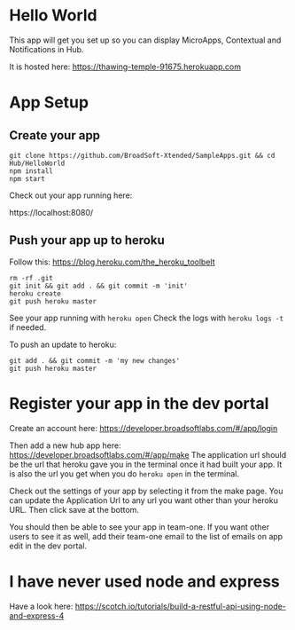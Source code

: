 # Hello World
This app will get you set up so you can display MicroApps, Contextual and Notifications in Hub.

It is hosted here: https://thawing-temple-91675.herokuapp.com

# App Setup

## Create your app

```
git clone https://github.com/BroadSoft-Xtended/SampleApps.git && cd Hub/HelloWorld
npm install
npm start
```

Check out your app running here:

https://localhost:8080/

## Push your app up to heroku

Follow this: https://blog.heroku.com/the_heroku_toolbelt

```
rm -rf .git
git init && git add . && git commit -m 'init'
heroku create
git push heroku master
```

See your app running with `heroku open`
Check the logs with `heroku logs -t` if needed.

To push an update to heroku:

```
git add . && git commit -m 'my new changes'
git push heroku master
```

# Register your app in the dev portal

Create an account here: https://developer.broadsoftlabs.com/#/app/login

Then add a new hub app here: https://developer.broadsoftlabs.com/#/app/make The application url should be the url that heroku gave you in the terminal once it had built your app. It is also the url you get when you do `heroku open` in the terminal.

Check out the settings of your app by selecting it from the make page. You can update the Application Url to any url you want other than your heroku URL. Then click save at the bottom.

You should then be able to see your app in team-one. If you want other users to see it as well, add their team-one email to the list of emails on app edit in the dev portal.

# I have never used node and express

Have a look here: https://scotch.io/tutorials/build-a-restful-api-using-node-and-express-4
